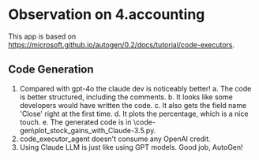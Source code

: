# Observation on 4.accounting

This app is based on <https://microsoft.github.io/autogen/0.2/docs/tutorial/code-executors>.

## Code Generation

1. Compared with gpt-4o the claude dev is noticeably better!
  a. The code is better structured, including the comments.
  b. It looks like some developers would have written the code.
  c. It also gets the field name 'Close' right at the first time.
  d. It plots the percentage, which is a nice touch.
  e. The generated code is in \code-gen\plot_stock_gains_with_Claude-3.5.py.
2. code_executor_agent doesn't consume any OpenAI credit.
3. Using Claude LLM is just like using GPT models. Good job, AutoGen!
